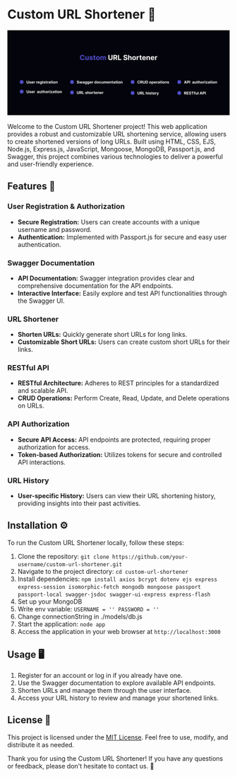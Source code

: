 # Custom URL Shortener 🚀

![Custom URL Shortener](https://github.com/groot737/custom-url-shortener/blob/main/image/banner.png)

Welcome to the Custom URL Shortener project! This web application provides a robust and customizable URL shortening service, allowing users to create shortened versions of long URLs. Built using HTML, CSS, EJS, Node.js, Express.js, JavaScript, Mongoose, MongoDB, Passport.js, and Swagger, this project combines various technologies to deliver a powerful and user-friendly experience.

## Features 🌟

### User Registration & Authorization
- **Secure Registration:** Users can create accounts with a unique username and password.
- **Authentication:** Implemented with Passport.js for secure and easy user authentication.

### Swagger Documentation
- **API Documentation:** Swagger integration provides clear and comprehensive documentation for the API endpoints.
- **Interactive Interface:** Easily explore and test API functionalities through the Swagger UI.

### URL Shortener
- **Shorten URLs:** Quickly generate short URLs for long links.
- **Customizable Short URLs:** Users can create custom short URLs for their links.

### RESTful API
- **RESTful Architecture:** Adheres to REST principles for a standardized and scalable API.
- **CRUD Operations:** Perform Create, Read, Update, and Delete operations on URLs.

### API Authorization
- **Secure API Access:** API endpoints are protected, requiring proper authorization for access.
- **Token-based Authorization:** Utilizes tokens for secure and controlled API interactions.

### URL History
- **User-specific History:** Users can view their URL shortening history, providing insights into their past activities.

## Installation ⚙️

To run the Custom URL Shortener locally, follow these steps:

1. Clone the repository: `git clone https://github.com/your-username/custom-url-shortener.git`
2. Navigate to the project directory: `cd custom-url-shortener`
3. Install dependencies: `npm install axios bcrypt dotenv ejs express express-session isomorphic-fetch mongodb mongoose passport passport-local swagger-jsdoc swagger-ui-express express-flash`
4. Set up your MongoDB
5. Write env variable: `USERNAME = '' PASSWORD = ''`
6. Change connectionString in ./models/db.js
7. Start the application: `node app`
8. Access the application in your web browser at `http://localhost:3000`

## Usage 🖥️

1. Register for an account or log in if you already have one.
2. Use the Swagger documentation to explore available API endpoints.
3. Shorten URLs and manage them through the user interface.
4. Access your URL history to review and manage your shortened links.

## License 📄

This project is licensed under the [MIT License](LICENSE). Feel free to use, modify, and distribute it as needed.

Thank you for using the Custom URL Shortener! If you have any questions or feedback, please don't hesitate to contact us. 📧
